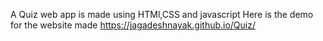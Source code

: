 A Quiz web app is made using HTMl,CSS and javascript  Here is the demo for the website made
https://jagadeshnayak.github.io/Quiz/

